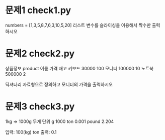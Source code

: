 # 문제1 check1.py

numbers = [1,3,5,8,7,6,3,10,5,20]
리스트 변수를 슬라이싱을 이용해서 짝수만 출력하시오

# 문제2 check2.py

상품정보 product
이름    가격    재고
키보드  30000   100
모니터  100000  10
노트북  500000  2

딕셔너리 자료형으로 정의하고 모니터의 가격을 출력하시오

# 문제3 check3.py

1kg => 1000g
무게 단위
g 1000
ton 0.001
pound 2.204

입력: 100(kg) ton
출력: 0.1